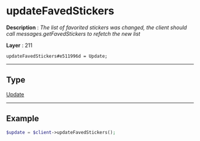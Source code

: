 # updateFavedStickers

**Description** : *The list of favorited stickers was changed, the client should call messages.getFavedStickers to refetch the new list*

**Layer** : 211

```tl
updateFavedStickers#e511996d = Update;
```

---

## Type

[Update](type/Update)

---

## Example

```php
$update = $client->updateFavedStickers();
```